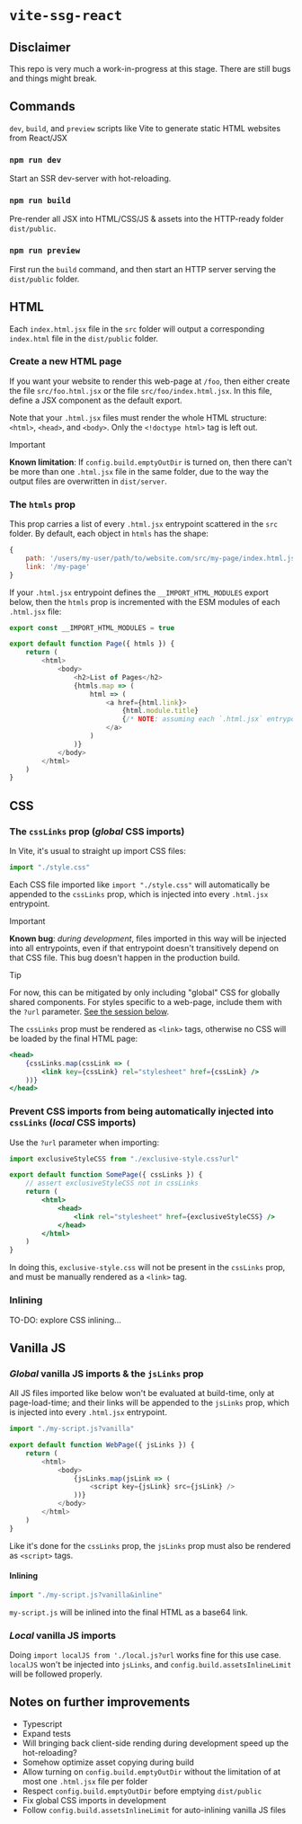 # `vite-ssg-react`

## Disclaimer

This repo is very much a work-in-progress at this stage. There are still bugs and things might break.

## Commands

`dev`, `build`, and `preview` scripts like Vite to generate static HTML websites from React/JSX

### `npm run dev`

Start an SSR dev-server with hot-reloading.

### `npm run build`

Pre-render all JSX into HTML/CSS/JS & assets into the HTTP-ready folder `dist/public`.

### `npm run preview`

First run the `build` command, and then start an HTTP server serving the `dist/public` folder.

## HTML

Each `index.html.jsx` file in the `src` folder will output a corresponding `index.html` file in the `dist/public` folder.

### Create a new HTML page

If you want your website to render this web-page at `/foo`, then either create the file `src/foo.html.jsx` or the file `src/foo/index.html.jsx`. In this file, define a JSX component as the default export.

Note that your `.html.jsx` files must render the whole HTML structure: `<html>`, `<head>`, and `<body>`. Only the `<!doctype html>` tag is left out.

> [!IMPORTANT]
> **Known limitation**: If `config.build.emptyOutDir` is turned on, then there can't be more than one `.html.jsx` file in the same folder, due to the way the output files are overwritten in `dist/server`.

### The `htmls` prop

This prop carries a list of every `.html.jsx` entrypoint scattered in the `src` folder. By default, each object in `htmls` has the shape:

```js
{
    path: '/users/my-user/path/to/website.com/src/my-page/index.html.jsx',
    link: '/my-page'
}
```

If your `.html.jsx` entrypoint defines the `__IMPORT_HTML_MODULES` export below, then the `htmls` prop is incremented with the ESM modules of each `.html.jsx` file:

```js
export const __IMPORT_HTML_MODULES = true

export default function Page({ htmls }) {
    return (
        <html>
            <body>
                <h2>List of Pages</h2>
                {htmls.map => (
                    html => (
                        <a href={html.link}>
                            {html.module.title}
                            {/* NOTE: assuming each `.html.jsx` entrypoint exports a `title` `*/}
                        </a>
                    )
                )}
            </body>
        </html>
    )
}
```

## CSS

### The `cssLinks` prop (_global_ CSS imports)

In Vite, it's usual to straight up import CSS files:

```js
import "./style.css"
```

Each CSS file imported like `import "./style.css"` will automatically be appended to the `cssLinks` prop, which is injected into every `.html.jsx` entrypoint.

> [!IMPORTANT]
> **Known bug**: _during development_, files imported in this way will be injected into all entrypoints, even if that entrypoint doesn't transitively depend on that CSS file. This bug doesn't happen in the production build.

> [!TIP]
> For now, this can be mitigated by only including "global" CSS for globally shared components. For styles specific to a web-page, include them with the `?url` parameter. [See the session below](#local-css-imports).

The `cssLinks` prop must be rendered as `<link>` tags, otherwise no CSS will be loaded by the final HTML page:

```jsx
<head>
    {cssLinks.map(cssLink => (
        <link key={cssLink} rel="stylesheet" href={cssLink} />
    ))}
</head>
```

<h3 id='local-css-imports'>Prevent CSS imports from being automatically injected into <code>cssLinks</code> (<i>local</i> CSS imports)</h3>

Use the `?url` parameter when importing:

```jsx
import exclusiveStyleCSS from "./exclusive-style.css?url"

export default function SomePage({ cssLinks }) {
    // assert exclusiveStyleCSS not in cssLinks
    return (
        <html>
            <head>
                <link rel="stylesheet" href={exclusiveStyleCSS} />
            </head>
        </html>
    )
}
```

In doing this, `exclusive-style.css` will not be present in the `cssLinks` prop, and must be manually rendered as a `<link>` tag.

### Inlining

TO-DO: explore CSS inlining...

## Vanilla JS

### _Global_ vanilla JS imports & the `jsLinks` prop

All JS files imported like below won't be evaluated at build-time, only at page-load-time; and their links will be appended to the `jsLinks` prop, which is injected into every `.html.jsx` entrypoint.

```js
import "./my-script.js?vanilla"

export default function WebPage({ jsLinks }) {
    return (
        <html>
            <body>
                {jsLinks.map(jsLink => (
                    <script key={jsLink} src={jsLink} />
                ))}
            </body>
        </html>
    )
}
```

Like it's done for the `cssLinks` prop, the `jsLinks` prop must also be rendered as `<script>` tags.

#### Inlining

```js
import "./my-script.js?vanilla&inline"
```

`my-script.js` will be inlined into the final HTML as a base64 link.

### _Local_ vanilla JS imports

Doing `import localJS from './local.js?url` works fine for this use case. `localJS` won't be injected into `jsLinks`, and `config.build.assetsInlineLimit` will be followed properly.

## Notes on further improvements

- Typescript
- Expand tests
- Will bringing back client-side rending during development speed up the hot-reloading?
- Somehow optimize asset copying during build
- Allow turning on `config.build.emptyOutDir` without the limitation of at most one `.html.jsx` file per folder
- Respect `config.build.emptyOutDir` before emptying `dist/public`
- Fix global CSS imports in development
- Follow `config.build.assetsInlineLimit` for auto-inlining vanilla JS files